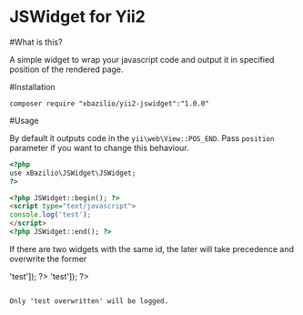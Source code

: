 JSWidget for Yii2
=================

#What is this?

A simple widget to wrap your javascript code and output it in specified position of the rendered page.

#Installation

    composer require "xbazilio/yii2-jswidget":"1.0.0"

#Usage

By default it outputs code in the `yii\web\View::POS_END`. Pass `position` parameter if you want to change this behaviour.

```html
<?php
use xBazilio\JSWidget\JSWidget;
?>

<?php JSWidget::begin(); ?>
<script type="text/javascript">
console.log('test');
</script>
<?php JSWidget::end(); ?>

```

If there are two widgets with the same id, the later will take precedence and overwrite the former

<?php
use xBazilio\JSWidget\JSWidget;
?>

<?php JSWidget::begin(['id' => 'test']); ?>
<script type="text/javascript">
console.log('test');
</script>
<?php JSWidget::end(); ?>

<?php JSWidget::begin(['id' => 'test']); ?>
<script type="text/javascript">
console.log('test overwritten');
</script>
<?php JSWidget::end(); ?>

```

Only 'test overwritten' will be logged.
